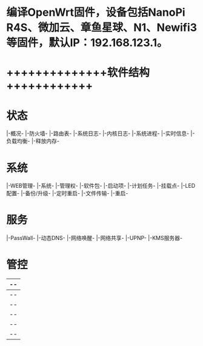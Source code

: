 # 编译OpenWrt固件，设备包括NanoPi R4S、微加云、章鱼星球、N1、Newifi3等固件，默认IP：192.168.123.1。
# ++++++++++++++软件结构++++++++++++
# 
# 状态
|-概况-
|-防火墙-
|-路由表-
|-系统日志-
|-内核日志-
|-系统进程-
|-实时信息-
|-负载均衡-
|-释放内存-
# 系统
|-WEB管理-
|-系统-
|-管理权-
|-软件包-
|-启动项-
|-计划任务-
|-挂载点-
|-LED配置-
|-备份/升级-
|-定时重启-
|-文件传输-
|-重启-
# 服务
|-PassWall-
|-动态DNS-
|-网络唤醒-
|-网络共享-
|-UPNP-
|-KMS服务器-
# 管控
|--
|--
|--
|--
|--
|--
|--
